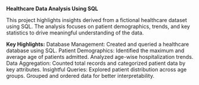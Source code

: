 **Healthcare Data Analysis Using SQL**

This project highlights insights derived from a fictional healthcare dataset using SQL. The analysis focuses on patient demographics, trends, and key statistics to drive meaningful understanding of the data.

**Key Highlights:**
Database Management: Created and queried a healthcare database using SQL.
Patient Demographics:
Identified the maximum and average age of patients admitted.
Analyzed age-wise hospitalization trends.
Data Aggregation: Counted total records and categorized patient data by key attributes.
Insightful Queries:
Explored patient distribution across age groups.
Grouped and ordered data for better interpretability.
